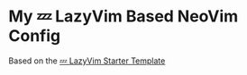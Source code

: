 # My 💤 LazyVim Based NeoVim Config

Based on the [💤 LazyVim Starter Template](https://github.com/LazyVim/starter/tree/7a10a75dc3fc2fc6a4f35f2eb33d12995ac9efca)
